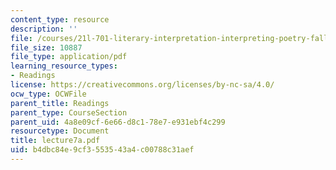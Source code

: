 ```yaml
---
content_type: resource
description: ''
file: /courses/21l-701-literary-interpretation-interpreting-poetry-fall-2003/b4dbc84e9cf3553543a4c00788c31aef_lecture7a.pdf
file_size: 10887
file_type: application/pdf
learning_resource_types:
- Readings
license: https://creativecommons.org/licenses/by-nc-sa/4.0/
ocw_type: OCWFile
parent_title: Readings
parent_type: CourseSection
parent_uid: 4a8e09cf-6e66-d8c1-78e7-e931ebf4c299
resourcetype: Document
title: lecture7a.pdf
uid: b4dbc84e-9cf3-5535-43a4-c00788c31aef
---
```

